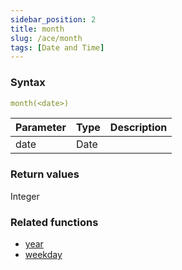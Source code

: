 ```yaml
---
sidebar_position: 2   
title: month
slug: /ace/month
tags: [Date and Time]
---
```


### Syntax

 ```yaml
month(<date>)
```
    
| Parameter   | Type | Description |
| ----------- | ---- | ----------- |     
| date | Date |  |

### Return values
Integer


### Related functions      
* [year](/ace/year)
* [weekday](/ace/weekday)
